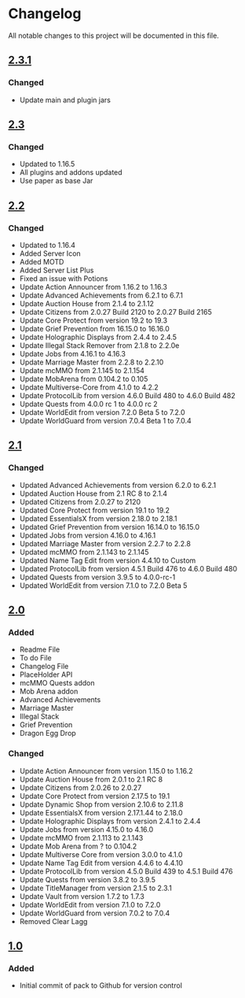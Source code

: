 # Changelog
All notable changes to this project will be documented in this file.

## [2.3.1]

### Changed
- Update main and plugin jars

## [2.3]

### Changed
- Updated to 1.16.5
- All plugins and addons updated
- Use paper as base Jar

## [2.2]

### Changed
- Updated to 1.16.4
- Added Server Icon
- Added MOTD
- Added Server List Plus
- Fixed an issue with Potions
- Update Action Announcer from 1.16.2 to 1.16.3
- Update Advanced Achievements from 6.2.1 to 6.7.1
- Update Auction House from 2.1.4 to 2.1.12
- Update Citizens from 2.0.27 Build 2120 to 2.0.27 Build 2165
- Update Core Protect from version 19.2 to 19.3
- Update Grief Prevention from 16.15.0 to 16.16.0
- Update Holographic Displays from 2.4.4 to 2.4.5
- Update Illegal Stack Remover from 2.1.8 to 2.2.0e
- Update Jobs from 4.16.1 to 4.16.3
- Update Marriage Master from 2.2.8 to 2.2.10
- Update mcMMO from 2.1.145 to 2.1.154
- Update MobArena from 0.104.2 to 0.105
- Update Multiverse-Core from 4.1.0 to 4.2.2
- Update ProtocolLib from version 4.6.0 Build 480 to 4.6.0 Build 482
- Update Quests from 4.0.0 rc 1 to 4.0.0 rc 2
- Update WorldEdit from version 7.2.0 Beta 5 to 7.2.0
- Update WorldGuard from version 7.0.4 Beta 1 to 7.0.4

## [2.1]

### Changed
- Updated Advanced Achievements from version 6.2.0 to 6.2.1
- Updated Auction House from 2.1 RC 8 to 2.1.4
- Updated Citizens from 2.0.27 to 2120
- Updated Core Protect from version 19.1 to 19.2
- Updated EssentialsX from version 2.18.0 to 2.18.1
- Updated Grief Prevention from version 16.14.0 to 16.15.0
- Updated Jobs from version 4.16.0 to 4.16.1
- Updated Marriage Master from version 2.2.7 to 2.2.8
- Updated mcMMO from 2.1.143 to 2.1.145
- Updated Name Tag Edit from version 4.4.10 to Custom
- Updated ProtocolLib from version 4.5.1 Build 476 to 4.6.0 Build 480
- Updated Quests from version 3.9.5 to 4.0.0-rc-1
- Updated WorldEdit from version 7.1.0 to 7.2.0 Beta 5


## [2.0]

### Added
- Readme File
- To do File
- Changelog File
- PlaceHolder API
- mcMMO Quests addon
- Mob Arena addon
- Advanced Achievements
- Marriage Master
- Illegal Stack
- Grief Prevention
- Dragon Egg Drop

### Changed
- Update Action Announcer from version 1.15.0 to 1.16.2
- Update Auction House from 2.0.1 to 2.1 RC 8
- Update Citizens from 2.0.26 to 2.0.27 
- Update Core Protect from version 2.17.5 to 19.1
- Update Dynamic Shop from version 2.10.6 to 2.11.8
- Update EssentialsX from version 2.17.1.44 to 2.18.0
- Update Holographic Displays from version 2.4.1 to 2.4.4
- Update Jobs from version 4.15.0 to 4.16.0
- Update mcMMO from 2.1.113 to 2.1.143
- Update Mob Arena from ? to 0.104.2
- Update Multiverse Core from version 3.0.0 to 4.1.0
- Update Name Tag Edit from version 4.4.6 to 4.4.10
- Update ProtocolLib from version 4.5.0 Build 439 to 4.5.1 Build 476
- Update Quests from version 3.8.2 to 3.9.5
- Update TitleManager from version 2.1.5 to 2.3.1
- Update Vault from version 1.7.2 to 1.7.3
- Update WorldEdit from version 7.1.0 to 7.2.0
- Update WorldGuard from version 7.0.2 to 7.0.4
- Removed Clear Lagg

## [1.0]

### Added
- Initial commit of pack to Github for version control

[2.3.1]: https://github.com/apexhosting/mcMMO/releases/tag/2.3.1
[2.3]: https://github.com/apexhosting/mcMMO/releases/tag/2.3
[2.2]: https://github.com/apexhosting/mcMMO/releases/tag/2.2
[2.1]: https://github.com/apexhosting/mcMMO/releases/tag/2.1
[2.0]: https://github.com/apexhosting/mcMMO/releases/tag/2.0
[1.0]: https://github.com/apexhosting/mcMMO/releases/tag/1.0